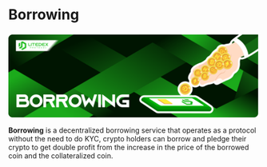 # Borrowing

![](<../.gitbook/assets/17. BORROWING.svg>)

**Borrowing** is a decentralized borrowing service that operates as a protocol without the need to do KYC, crypto holders can borrow and pledge their crypto to get double profit from the increase in the price of the borrowed coin and the collateralized coin.
